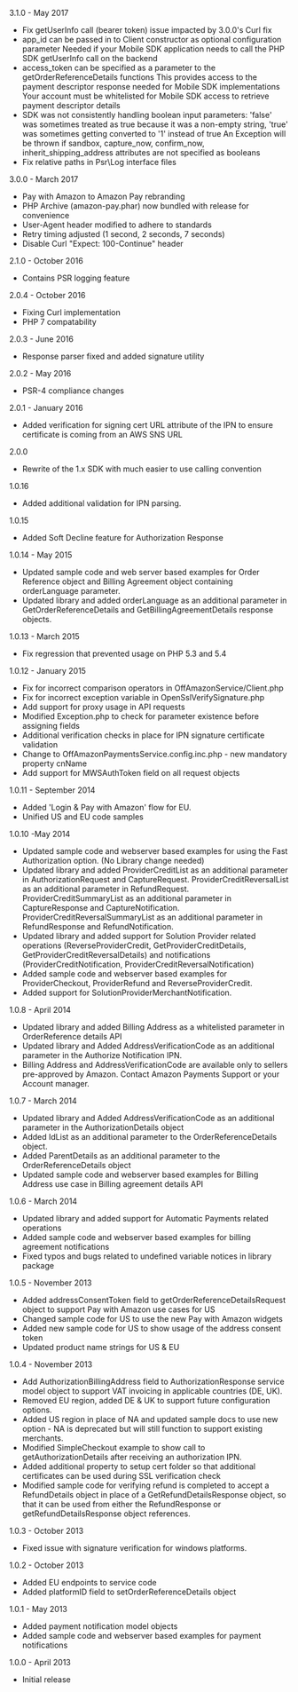 3.1.0 - May 2017
- Fix getUserInfo call (bearer token) issue impacted by 3.0.0's Curl fix
- app_id can be passed in to Client constructor as optional configuration parameter
  Needed if your Mobile SDK application needs to call the PHP SDK getUserInfo call on the backend
- access_token can be specified as a parameter to the getOrderReferenceDetails functions
  This provides access to the payment descriptor response needed for Mobile SDK implementations
  Your account must be whitelisted for Mobile SDK access to retrieve payment descriptor details
- SDK was not consistently handling boolean input parameters:
  'false' was sometimes treated as true because it was a non-empty string, 'true' was sometimes getting converted to '1' instead of true
  An Exception will be thrown if sandbox, capture_now, confirm_now, inherit_shipping_address attributes are not specified as booleans
- Fix relative paths in Psr\Log interface files

3.0.0 - March 2017
- Pay with Amazon to Amazon Pay rebranding
- PHP Archive (amazon-pay.phar) now bundled with release for convenience
- User-Agent header modified to adhere to standards
- Retry timing adjusted (1 second, 2 seconds, 7 seconds)
- Disable Curl "Expect: 100-Continue" header

2.1.0 - October 2016
- Contains PSR logging feature

2.0.4 - October 2016
- Fixing Curl implementation
- PHP 7 compatability

2.0.3 - June 2016
- Response parser fixed and added signature utility

2.0.2 - May 2016
- PSR-4 compliance changes

2.0.1 - January 2016
- Added verification for signing cert URL attribute of the IPN to ensure certificate is coming from an AWS SNS URL

2.0.0
- Rewrite of the 1.x SDK with much easier to use calling convention

1.0.16
- Added additional validation for IPN parsing.

1.0.15 
- Added Soft Decline feature for Authorization Response

1.0.14 - May 2015
- Updated sample code and web server based examples for Order Reference object and Billing Agreement object 
  containing orderLanguage parameter.
- Updated library and added orderLanguage as an additional parameter in GetOrderReferenceDetails and 
  GetBillingAgreementDetails response objects.

1.0.13 - March 2015
- Fix regression that prevented usage on PHP 5.3 and 5.4

1.0.12 - January 2015
- Fix for incorrect comparison operators in OffAmazonService/Client.php
- Fix for incorrect exception variable in OpenSslVerifySignature.php
- Add support for proxy usage in API requests
- Modified Exception.php to check for parameter existence before assigning fields
- Additional verification checks in place for IPN signature certificate validation
- Change to OffAmazonPaymentsService.config.inc.php - new mandatory property cnName
- Add support for MWSAuthToken field on all request objects

1.0.11 - September 2014
- Added 'Login & Pay with Amazon' flow for EU.
- Unified US and EU code samples

1.0.10 -May 2014
- Updated sample code and webserver based examples for using the Fast Authorization option. (No Library change needed)
- Updated library and added 
	ProviderCreditList as an additional parameter in AuthorizationRequest and CaptureRequest.
	ProviderCreditReversalList as an additional parameter in RefundRequest.
	ProviderCreditSummaryList as an additional parameter in CaptureResponse and CaptureNotification.
	ProviderCreditReversalSummaryList as an additional parameter in RefundResponse and RefundNotification.
- Updated library and added support for Solution Provider related operations (ReverseProviderCredit, GetProviderCreditDetails, GetProviderCreditReversalDetails) and notifications (ProviderCreditNotification, ProviderCreditReversalNotification)
- Added sample code and webserver based examples for ProviderCheckout, ProviderRefund and ReverseProviderCredit.
- Added support for SolutionProviderMerchantNotification.

1.0.8 - April 2014
- Updated library and added Billing Address as a whitelisted parameter in OrderReference details API
- Updated library and Added AddressVerificationCode as an additional parameter in the Authorize Notification IPN.
- Billing Address and AddressVerificationCode are available only to sellers pre-approved by Amazon. Contact Amazon Payments Support or your Account manager.

1.0.7 - March 2014
- Updated library and Added AddressVerificationCode as an additional parameter in the AuthorizationDetails object
- Added IdList as an additional parameter to the OrderReferenceDetails object.
- Added ParentDetails as an additional parameter to the OrderReferenceDetails object
- Updated sample code and webserver based examples for Billing Address use case in Billing agreement details API

1.0.6 - March 2014
- Updated library and added support for Automatic Payments related operations
- Added sample code and webserver based examples for billing agreement notifications
- Fixed typos and bugs related to undefined variable notices in library package

1.0.5 - November 2013
- Added addressConsentToken field to getOrderReferenceDetailsRequest object to
support Pay with Amazon use cases for US
- Changed sample code for US to use the new Pay with Amazon widgets
- Added new sample code for US to show usage of the address consent token
- Updated product name strings for US & EU

1.0.4 - November 2013
- Add AuthorizationBillingAddress field to AuthorizationResponse service model
object to support VAT invoicing in applicable countries (DE, UK).
- Removed EU region, added DE & UK to support future configuration options.
- Added US region in place of NA and updated sample docs to use new option - NA
is deprecated but will still function to support existing merchants.
- Modified SimpleCheckout example to show call to getAuthorizationDetails after
receiving an authorization IPN.
- Added additional property to setup cert folder so that additional certificates
can be used during SSL verification check
- Modified sample code for verifying refund is completed to accept a RefundDetails object 
in place of a GetRefundDetailsResponse object, so that it can be used from either the RefundResponse 
or getRefundDetailsResponse object references.

1.0.3 - October 2013
- Fixed issue with signature verification for windows platforms.

1.0.2 - October 2013
- Added EU endpoints to service code
- Added platformID field to setOrderReferenceDetails object

1.0.1 - May 2013
- Added payment notification model objects
- Added sample code and webserver based examples for payment notifications

1.0.0 - April 2013
- Initial release

